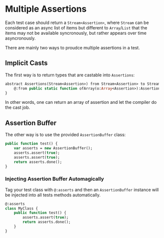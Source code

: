 # Multiple Assertions

Each test case should return a `Stream<Assertion>`, where `Stream` can be considered as
an async list of items but different to `Array`/`List` that the items may not be available syncronously,
but rather appears over time asyncronously.

There are mainly two ways to proudce multiple assertions in a test.


## Implicit Casts

The first way is to return types that are castable into `Assertions`:

```haxe
abstract Assertions(Stream<Assertion>) from Stream<Assertion> to Stream<Assertion> {
	@:from public static function ofArray(o:Array<Assertion>):Assertions;
}
```

In other words, one can return an array of assertion and let the compiler do the cast job.

## Assertion Buffer

The other way is to use the provided `AssertionBuffer` class:

```haxe
public function test() {
	var asserts = new AssertionBuffer();
	asserts.assert(true);
	asserts.assert(true);
	return asserts.done();
}
```

### Injecting Assertion Buffer Automagically

Tag your test class with `@:asserts` and then an `AssertionBuffer` instance will be injected
into all tests methods automatically.

```haxe
@:asserts
class MyClass {
	public function test() {
		asserts.assert(true);
		return asserts.done();
	}
}
```